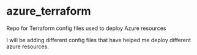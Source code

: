 # azure_terraform
Repo for Terraform config files used to deploy Azure resources

I will be adding different config files that have helped me deploy different azure resources.
